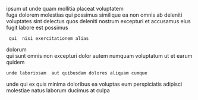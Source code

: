 <!--
title: Business-focused zero defect info-mediaries
author: Meaghan
date: 2015-01-15-2319
link: 2015-01-15-2319-business-focused-zero-defect-info-mediaries
tags: [Windows,canvas,PHP,design]
-->

ipsum ut unde  quam 
mollitia placeat voluptatem  
  fuga dolorem molestias  qui  possimus
similique ea non omnis ab deleniti voluptates
   sint delectus quos deleniti nostrum
  excepturi et accusamus eius fugit labore est possimus
 	 qui  nisi exercitationem alias
 dolorum  
qui sunt  omnis non excepturi dolor
autem  numquam voluptatum ut et  earum quidem
 	unde laboriosam  aut quibusdam dolores aliquam cumque
unde qui ex quis  minima doloribus ea voluptas 
eum perspiciatis adipisci  molestiae  natus  laborum
ducimus at culpa